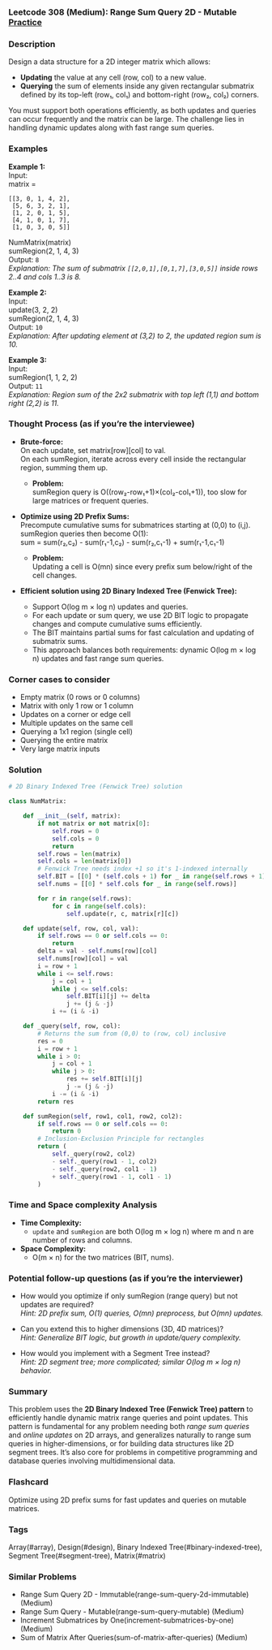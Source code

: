 ### Leetcode 308 (Medium): Range Sum Query 2D - Mutable [Practice](https://leetcode.com/problems/range-sum-query-2d-mutable)

### Description  
Design a data structure for a 2D integer matrix which allows:
- **Updating** the value at any cell (row, col) to a new value.
- **Querying** the sum of elements inside any given rectangular submatrix defined by its top-left (row₁, col₁) and bottom-right (row₂, col₂) corners.

You must support both operations efficiently, as both updates and queries can occur frequently and the matrix can be large. The challenge lies in handling dynamic updates along with fast range sum queries.

### Examples  

**Example 1:**  
Input:  
matrix =  
```
[[3, 0, 1, 4, 2], 
 [5, 6, 3, 2, 1], 
 [1, 2, 0, 1, 5], 
 [4, 1, 0, 1, 7], 
 [1, 0, 3, 0, 5]]
```
NumMatrix(matrix)  
sumRegion(2, 1, 4, 3)  
Output: `8`  
*Explanation: The sum of submatrix `[[2,0,1],[0,1,7],[3,0,5]]` inside rows 2..4 and cols 1..3 is 8.*

**Example 2:**  
Input:  
update(3, 2, 2)  
sumRegion(2, 1, 4, 3)  
Output: `10`  
*Explanation: After updating element at (3,2) to 2, the updated region sum is 10.*

**Example 3:**  
Input:  
sumRegion(1, 1, 2, 2)  
Output: `11`  
*Explanation: Region sum of the 2x2 submatrix with top left (1,1) and bottom right (2,2) is 11.*

### Thought Process (as if you’re the interviewee)  
- **Brute-force:**  
  On each update, set matrix[row][col] to val.  
  On each sumRegion, iterate across every cell inside the rectangular region, summing them up.  
  - **Problem:**  
    sumRegion query is O((row₂-row₁+1)×(col₂-col₁+1)), too slow for large matrices or frequent queries.

- **Optimize using 2D Prefix Sums:**  
  Precompute cumulative sums for submatrices starting at (0,0) to (i,j).  
  sumRegion queries then become O(1):  
    sum = sum(r₂,c₂) - sum(r₁-1,c₂) - sum(r₂,c₁-1) + sum(r₁-1,c₁-1)  
  - **Problem:**  
    Updating a cell is O(mn) since every prefix sum below/right of the cell changes.

- **Efficient solution using 2D Binary Indexed Tree (Fenwick Tree):**  
  - Support O(log m × log n) updates and queries.
  - For each update or sum query, we use 2D BIT logic to propagate changes and compute cumulative sums efficiently.
  - The BIT maintains partial sums for fast calculation and updating of submatrix sums.
  - This approach balances both requirements: dynamic O(log m × log n) updates and fast range sum queries.

### Corner cases to consider  
- Empty matrix (0 rows or 0 columns)
- Matrix with only 1 row or 1 column
- Updates on a corner or edge cell
- Multiple updates on the same cell
- Querying a 1x1 region (single cell)
- Querying the entire matrix
- Very large matrix inputs

### Solution

```python
# 2D Binary Indexed Tree (Fenwick Tree) solution

class NumMatrix:

    def __init__(self, matrix):
        if not matrix or not matrix[0]:
            self.rows = 0
            self.cols = 0
            return
        self.rows = len(matrix)
        self.cols = len(matrix[0])
        # Fenwick Tree needs index +1 so it's 1-indexed internally
        self.BIT = [[0] * (self.cols + 1) for _ in range(self.rows + 1)]
        self.nums = [[0] * self.cols for _ in range(self.rows)]

        for r in range(self.rows):
            for c in range(self.cols):
                self.update(r, c, matrix[r][c])

    def update(self, row, col, val):
        if self.rows == 0 or self.cols == 0:
            return
        delta = val - self.nums[row][col]
        self.nums[row][col] = val
        i = row + 1
        while i <= self.rows:
            j = col + 1
            while j <= self.cols:
                self.BIT[i][j] += delta
                j += (j & -j)
            i += (i & -i)

    def _query(self, row, col):
        # Returns the sum from (0,0) to (row, col) inclusive
        res = 0
        i = row + 1
        while i > 0:
            j = col + 1
            while j > 0:
                res += self.BIT[i][j]
                j -= (j & -j)
            i -= (i & -i)
        return res

    def sumRegion(self, row1, col1, row2, col2):
        if self.rows == 0 or self.cols == 0:
            return 0
        # Inclusion-Exclusion Principle for rectangles
        return (
            self._query(row2, col2)
            - self._query(row1 - 1, col2)
            - self._query(row2, col1 - 1)
            + self._query(row1 - 1, col1 - 1)
        )
```

### Time and Space complexity Analysis  

- **Time Complexity:**
  - `update` and `sumRegion` are both O(log m × log n) where m and n are number of rows and columns.
- **Space Complexity:**
  - O(m × n) for the two matrices (BIT, nums).

### Potential follow-up questions (as if you’re the interviewer)  

- How would you optimize if only sumRegion (range query) but not updates are required?  
  *Hint: 2D prefix sum, O(1) queries, O(mn) preprocess, but O(mn) updates.*

- Can you extend this to higher dimensions (3D, 4D matrices)?  
  *Hint: Generalize BIT logic, but growth in update/query complexity.*

- How would you implement with a Segment Tree instead?  
  *Hint: 2D segment tree; more complicated; similar O(log m × log n) behavior.*

### Summary
This problem uses the **2D Binary Indexed Tree (Fenwick Tree) pattern** to efficiently handle dynamic matrix range queries and point updates. This pattern is fundamental for any problem needing both *range sum queries* and *online updates* on 2D arrays, and generalizes naturally to range sum queries in higher-dimensions, or for building data structures like 2D segment trees. It’s also core for problems in competitive programming and database queries involving multidimensional data.


### Flashcard
Optimize using 2D prefix sums for fast updates and queries on mutable matrices.

### Tags
Array(#array), Design(#design), Binary Indexed Tree(#binary-indexed-tree), Segment Tree(#segment-tree), Matrix(#matrix)

### Similar Problems
- Range Sum Query 2D - Immutable(range-sum-query-2d-immutable) (Medium)
- Range Sum Query - Mutable(range-sum-query-mutable) (Medium)
- Increment Submatrices by One(increment-submatrices-by-one) (Medium)
- Sum of Matrix After Queries(sum-of-matrix-after-queries) (Medium)